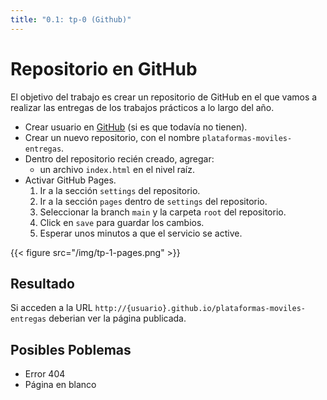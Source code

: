 ```yaml
---
title: "0.1: tp-0 (Github)"
---
```


# Repositorio en GitHub

El objetivo del trabajo es crear un repositorio de GitHub en el que vamos a realizar las entregas de los trabajos prácticos a lo largo del año.

- Crear usuario en [GitHub](https://github.com) (si es que todavía no tienen).
- Crear un nuevo repositorio, con el nombre `plataformas-moviles-entregas`.
- Dentro del repositorio recién creado, agregar:
    - un archivo `index.html` en el nivel raíz.
- Activar GitHub Pages.
    1. Ir a la sección `settings` del repositorio.
    2. Ir a la sección `pages` dentro de `settings` del repositorio.
    3. Seleccionar la branch `main` y la carpeta `root` del repositorio.
    4. Click en `save` para guardar los cambios.
    5. Esperar unos minutos a que el servicio se active.

{{< figure src="/img/tp-1-pages.png" >}}

## Resultado

Si acceden a la URL `http://{usuario}.github.io/plataformas-moviles-entregas` deberian ver la página publicada.

## Posibles Poblemas

- Error 404
- Página en blanco
